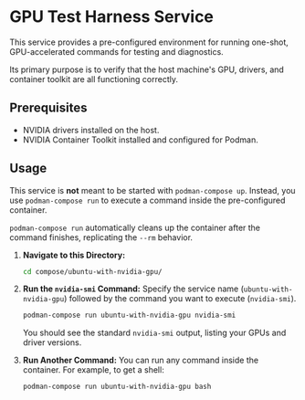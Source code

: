 # GPU Test Harness Service

This service provides a pre-configured environment for running one-shot, GPU-accelerated commands for testing and diagnostics.

Its primary purpose is to verify that the host machine's GPU, drivers, and container toolkit are all functioning correctly.

## Prerequisites

- NVIDIA drivers installed on the host.
- NVIDIA Container Toolkit installed and configured for Podman.

## Usage

This service is **not** meant to be started with `podman-compose up`. Instead, you use `podman-compose run` to execute a command inside the pre-configured container.

`podman-compose run` automatically cleans up the container after the command finishes, replicating the `--rm` behavior.

1.  **Navigate to this Directory:**
    ```sh
    cd compose/ubuntu-with-nvidia-gpu/
    ```

2.  **Run the `nvidia-smi` Command:**
    Specify the service name (`ubuntu-with-nvidia-gpu`) followed by the command you want to execute (`nvidia-smi`).
    ```sh
    podman-compose run ubuntu-with-nvidia-gpu nvidia-smi
    ```

    You should see the standard `nvidia-smi` output, listing your GPUs and driver versions.

3.  **Run Another Command:**
    You can run any command inside the container. For example, to get a shell:
    ```sh
    podman-compose run ubuntu-with-nvidia-gpu bash
    ```